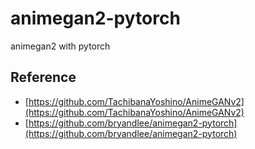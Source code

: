 # animegan2-pytorch
animegan2 with pytorch


## Reference

- [https://github.com/TachibanaYoshino/AnimeGANv2](https://github.com/TachibanaYoshino/AnimeGANv2)
- [https://github.com/bryandlee/animegan2-pytorch](https://github.com/bryandlee/animegan2-pytorch)